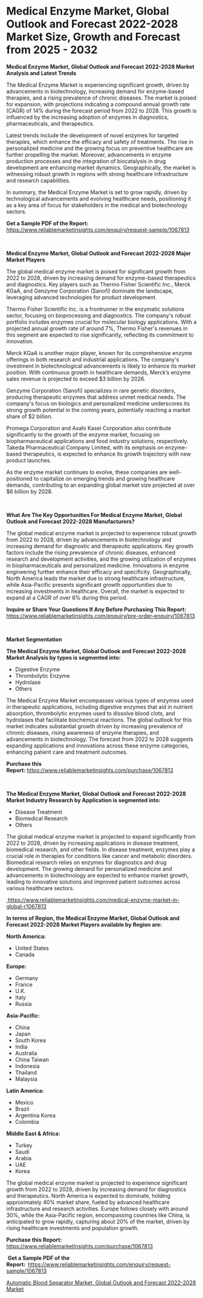 <p><h1>Medical Enzyme Market, Global Outlook and Forecast 2022-2028 Market Size, Growth and Forecast from 2025 - 2032</h1></p><p><strong>Medical Enzyme Market, Global Outlook and Forecast 2022-2028 Market Analysis and Latest Trends</strong></p>
<p><p>The Medical Enzyme Market is experiencing significant growth, driven by advancements in biotechnology, increasing demand for enzyme-based therapies, and a rising prevalence of chronic diseases. The market is poised for expansion, with projections indicating a compound annual growth rate (CAGR) of 14% during the forecast period from 2022 to 2028. This growth is influenced by the increasing adoption of enzymes in diagnostics, pharmaceuticals, and therapeutics.</p><p>Latest trends include the development of novel enzymes for targeted therapies, which enhance the efficacy and safety of treatments. The rise in personalized medicine and the growing focus on preventive healthcare are further propelling the market. Moreover, advancements in enzyme production processes and the integration of biocatalysis in drug development are enhancing market dynamics. Geographically, the market is witnessing robust growth in regions with strong healthcare infrastructure and research capabilities.</p><p>In summary, the Medical Enzyme Market is set to grow rapidly, driven by technological advancements and evolving healthcare needs, positioning it as a key area of focus for stakeholders in the medical and biotechnology sectors.</p></p>
<p><strong>Get a Sample PDF of the Report:&nbsp;</strong> <a href="https://www.reliablemarketinsights.com/enquiry/request-sample/1067813?utm_campaign=2179&utm_medium=2&utm_source=Github&utm_content=ia&utm_term=21032025&utm_id=medical-enzyme-market-global-outlook-and-forecast-2022-2028">https://www.reliablemarketinsights.com/enquiry/request-sample/1067813</a></p>
<p>&nbsp;</p>
<p><strong>Medical Enzyme Market, Global Outlook and Forecast 2022-2028 Major Market Players</strong></p>
<p><p>The global medical enzyme market is poised for significant growth from 2022 to 2028, driven by increasing demand for enzyme-based therapeutics and diagnostics. Key players such as Thermo Fisher Scientific Inc., Merck KGaA, and Genzyme Corporation (Sanofi) dominate the landscape, leveraging advanced technologies for product development.</p><p>Thermo Fisher Scientific Inc. is a frontrunner in the enzymatic solutions sector, focusing on bioprocessing and diagnostics. The company's robust portfolio includes enzymes crucial for molecular biology applications. With a projected annual growth rate of around 7%, Thermo Fisher's revenues in this segment are expected to rise significantly, reflecting its commitment to innovation.</p><p>Merck KGaA is another major player, known for its comprehensive enzyme offerings in both research and industrial applications. The company's investment in biotechnological advancements is likely to enhance its market position. With continuous growth in healthcare demands, Merck’s enzyme sales revenue is projected to exceed $3 billion by 2026.</p><p>Genzyme Corporation (Sanofi) specializes in rare genetic disorders, producing therapeutic enzymes that address unmet medical needs. The company's focus on biologics and personalized medicine underscores its strong growth potential in the coming years, potentially reaching a market share of $2 billion.</p><p>Promega Corporation and Asahi Kasei Corporation also contribute significantly to the growth of the enzyme market, focusing on biopharmaceutical applications and food industry solutions, respectively. Takeda Pharmaceutical Company Limited, with its emphasis on enzyme-based therapeutics, is expected to enhance its growth trajectory with new product launches.</p><p>As the enzyme market continues to evolve, these companies are well-positioned to capitalize on emerging trends and growing healthcare demands, contributing to an expanding global market size projected at over $6 billion by 2028.</p></p>
<p>&nbsp;</p>
<p><strong>What Are The Key Opportunities For Medical Enzyme Market, Global Outlook and Forecast 2022-2028 Manufacturers?</strong></p>
<p><p>The global medical enzyme market is projected to experience robust growth from 2022 to 2028, driven by advancements in biotechnology and increasing demand for diagnostic and therapeutic applications. Key growth factors include the rising prevalence of chronic diseases, enhanced research and development activities, and the growing utilization of enzymes in biopharmaceuticals and personalized medicine. Innovations in enzyme engineering further enhance their efficacy and specificity. Geographically, North America leads the market due to strong healthcare infrastructure, while Asia-Pacific presents significant growth opportunities due to increasing investments in healthcare. Overall, the market is expected to expand at a CAGR of over 6% during this period.</p></p>
<p><strong>Inquire or Share Your Questions If Any Before Purchasing This Report:</strong> <a href="https://www.reliablemarketinsights.com/enquiry/pre-order-enquiry/1067813?utm_campaign=2179&utm_medium=2&utm_source=Github&utm_content=ia&utm_term=21032025&utm_id=medical-enzyme-market-global-outlook-and-forecast-2022-2028">https://www.reliablemarketinsights.com/enquiry/pre-order-enquiry/1067813</a></p>
<p>&nbsp;</p>
<p><strong>Market Segmentation</strong></p>
<p><strong>The Medical Enzyme Market, Global Outlook and Forecast 2022-2028 Market Analysis by types is segmented into:</strong></p>
<p><ul><li>Digestive Enzyme</li><li>Thrombolytic Enzyme</li><li>Hydrolase</li><li>Others</li></ul></p>
<p><p>The Medical Enzyme Market encompasses various types of enzymes used in therapeutic applications, including digestive enzymes that aid in nutrient absorption, thrombolytic enzymes used to dissolve blood clots, and hydrolases that facilitate biochemical reactions. The global outlook for this market indicates substantial growth driven by increasing prevalence of chronic diseases, rising awareness of enzyme therapies, and advancements in biotechnology. The forecast from 2022 to 2028 suggests expanding applications and innovations across these enzyme categories, enhancing patient care and treatment outcomes.</p></p>
<p><strong>Purchase this Report:&nbsp;</strong><a href="https://www.reliablemarketinsights.com/purchase/1067813?utm_campaign=2179&utm_medium=2&utm_source=Github&utm_content=ia&utm_term=21032025&utm_id=medical-enzyme-market-global-outlook-and-forecast-2022-2028">https://www.reliablemarketinsights.com/purchase/1067813</a></p>
<p>&nbsp;</p>
<p><strong>The Medical Enzyme Market, Global Outlook and Forecast 2022-2028 Market Industry Research by Application is segmented into:</strong></p>
<p><ul><li>Disease Treatment</li><li>Biomedical Research</li><li>Others</li></ul></p>
<p><p>The global medical enzyme market is projected to expand significantly from 2022 to 2028, driven by increasing applications in disease treatment, biomedical research, and other fields. In disease treatment, enzymes play a crucial role in therapies for conditions like cancer and metabolic disorders. Biomedical research relies on enzymes for diagnostics and drug development. The growing demand for personalized medicine and advancements in biotechnology are expected to enhance market growth, leading to innovative solutions and improved patient outcomes across various healthcare sectors.</p></p>
<p><a href="https://www.reliablemarketinsights.com/medical-enzyme-market-in-global-r1067813?utm_campaign=2179&utm_medium=2&utm_source=Github&utm_content=ia&utm_term=21032025&utm_id=medical-enzyme-market-global-outlook-and-forecast-2022-2028">&nbsp;https://www.reliablemarketinsights.com/medical-enzyme-market-in-global-r1067813</a></p>
<p><strong>In terms of Region, the Medical Enzyme Market, Global Outlook and Forecast 2022-2028 Market Players available by Region are:</strong></p>
<p>
    <p> <strong> North America: </strong>
        <ul>
            <li>United States</li>
            <li>Canada</li>
        </ul>
        </p> 
    <p> <strong> Europe: </strong>
        <ul>
            <li>Germany</li>
            <li>France</li>
            <li>U.K.</li>
            <li>Italy</li>
            <li>Russia</li>
        </ul>
        </p> 
    <p> <strong> Asia-Pacific: </strong>
        <ul>
            <li>China</li>
            <li>Japan</li>
            <li>South Korea</li>
            <li>India</li>
            <li>Australia</li>
            <li>China Taiwan</li>
            <li>Indonesia</li>
            <li>Thailand</li>
            <li>Malaysia</li>
        </ul>
        </p> 
    <p> <strong> Latin America: </strong>
        <ul>
            <li>Mexico</li>
            <li>Brazil</li>
            <li>Argentina Korea</li>
            <li>Colombia</li>
        </ul>
        </p> 
    <p> <strong> Middle East & Africa: </strong>
        <ul>
            <li>Turkey</li>
            <li>Saudi</li>
            <li>Arabia</li>
            <li>UAE</li>
            <li>Korea</li>
        </ul>
    </p>
    </p>
<p><p>The global medical enzyme market is projected to experience significant growth from 2022 to 2028, driven by increasing demand for diagnostics and therapeutics. North America is expected to dominate, holding approximately 40% market share, fueled by advanced healthcare infrastructure and research activities. Europe follows closely with around 30%, while the Asia-Pacific region, encompassing countries like China, is anticipated to grow rapidly, capturing about 20% of the market, driven by rising healthcare investments and population growth.</p></p>
<p><strong>Purchase this Report: </strong><a href="https://www.reliablemarketinsights.com/purchase/1067813?utm_campaign=2179&utm_medium=2&utm_source=Github&utm_content=ia&utm_term=21032025&utm_id=medical-enzyme-market-global-outlook-and-forecast-2022-2028">https://www.reliablemarketinsights.com/purchase/1067813</a></p>
<p>&nbsp;<strong>Get a Sample PDF of the Report:&nbsp;&nbsp;</strong><a href="https://www.reliablemarketinsights.com/enquiry/request-sample/1067813?utm_campaign=2179&utm_medium=2&utm_source=Github&utm_content=ia&utm_term=21032025&utm_id=medical-enzyme-market-global-outlook-and-forecast-2022-2028">https://www.reliablemarketinsights.com/enquiry/request-sample/1067813</a></p>
<p><strong></strong></p>
<p><p><a href="https://github.com/gerdabatiskzv9/Market-Research-Report-List-1/blob/main/automatic-blood-separator-market-global-outlook-and-forecast-2022-2028-market.md?utm_campaign=2179&utm_medium=2&utm_source=Github&utm_content=ia&utm_term=21032025&utm_id=medical-enzyme-market-global-outlook-and-forecast-2022-2028">Automatic Blood Separator Market, Global Outlook and Forecast 2022-2028 Market</a></p></p>